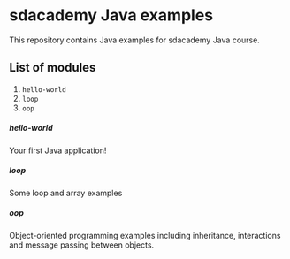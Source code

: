 # sdacademy Java examples
This repository contains Java examples for sdacademy Java course.

## List of modules
1. ``hello-world``
2. ``loop``
3. ``oop``

##### hello-world
Your first Java application!

##### loop
Some loop and array examples

##### oop
Object-oriented programming examples including inheritance, interactions and 
message passing between objects.